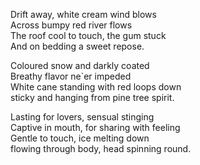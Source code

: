 Drift away, white cream wind blows  
Across bumpy red river flows  
The roof cool to touch, the gum stuck  
And on bedding a sweet repose.  
  
Coloured snow and darkly coated  
Breathy flavor ne`er impeded  
White cane standing with red loops down  
sticky and hanging from pine tree spirit.  
  
Lasting for lovers, sensual stinging  
Captive in mouth, for sharing with feeling  
Gentle to touch, ice melting down  
flowing through body, head spinning round.   